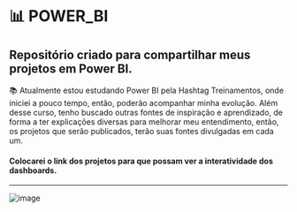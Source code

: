 # 📊 **POWER_BI** 



## Repositório criado para compartilhar meus projetos em **Power BI**.

📚 Atualmente estou estudando Power BI pela Hashtag Treinamentos, onde iniciei a pouco tempo, então, poderão acompanhar minha evolução.
Além desse curso, tenho buscado outras fontes de inspiração e aprendizado, de forma a ter explicações diversas para melhorar meu entendimento, então, os projetos que serão publicados, terão suas fontes divulgadas em cada um. 

#### Colocarei o link dos projetos para que possam ver a interatividade dos dashboards.




---- 

![image](https://user-images.githubusercontent.com/101905227/204414498-63416c5b-5c36-4c18-afc0-950fea41081c.png)
